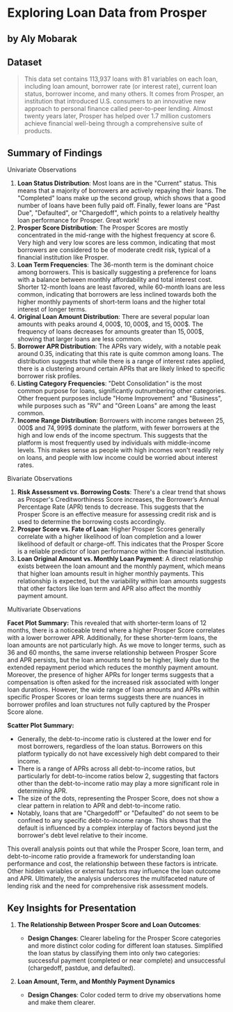 # Exploring Loan Data from Prosper
## by Aly Mobarak


## Dataset

> This data set contains 113,937 loans with 81 variables on each loan, including loan amount, borrower rate (or interest rate), current loan status, borrower income, and many others. It comes from Prosper, an institution that introduced U.S. consumers to an innovative new approach to personal finance called peer-to-peer lending. Almost twenty years later, Prosper has helped over 1.7 million customers achieve financial well-being through a comprehensive suite of products.


## Summary of Findings

Univariate Observations

1. **Loan Status Distribution**: Most loans are in the "Current" status. This means that a majority of borrowers are actively repaying their loans. The "Completed" loans make up the second group, which shows that a good number of loans have been fully paid off. Finally, fewer loans are "Past Due", "Defaulted", or "Chargedoff", which points to a relatively healthy loan performance for Prosper. Great work!
2. **Prosper Score Distribution**: The Prosper Scores are mostly concentrated in the mid-range with the highest frequency at score 6. Very high and very low scores are less common, indicating that most borrowers are considered to be of moderate credit risk, typical of a financial institution like Prosper.
3. **Loan Term Frequencies**: The 36-month term is the dominant choice among borrowers. This is basically suggesting a preference for loans with a balance between monthly affordability and total interest cost. Shorter 12-month loans are least favored, while 60-month loans are less common, indicating that borrowers are less inclined towards both the higher monthly payments of short-term loans and the higher total interest of longer terms.
4. **Original Loan Amount Distribution**: There are several popular loan amounts with peaks around $4,000\$$, $10,000\$$, and $15,000\$$. The frequency of loans decreases for amounts greater than $15,000\$$, showing that larger loans are less common.
5. **Borrower APR Distribution**: The APRs vary widely, with a notable peak around 0.35, indicating that this rate is quite common among loans. The distribution suggests that while there is a range of interest rates applied, there is a clustering around certain APRs that are likely linked to specific borrower risk profiles.
6. **Listing Category Frequencies**: "Debt Consolidation" is the most common purpose for loans, significantly outnumbering other categories. Other frequent purposes include "Home Improvement" and "Business", while purposes such as "RV" and "Green Loans" are among the least common.
7. **Income Range Distribution**: Borrowers with income ranges between $25,000\$$ and $74,999\$$ dominate the platform, with fewer borrowers at the high and low ends of the income spectrum. This suggests that the platform is most frequently used by individuals with middle-income levels. This makes sense as people with high incomes won't readily rely on loans, and people with low income could be worried about interest rates.

Bivariate Observations

1. **Risk Assessment vs. Borrowing Costs**: There's a clear trend that shows as Prosper's Creditworthiness Score increases, the Borrower’s Annual Percentage Rate (APR) tends to decrease. This suggests that the Prosper Score is an effective measure for assessing credit risk and is used to determine the borrowing costs accordingly.
2. **Prosper Score vs. Fate of Loan**: Higher Prosper Scores generally correlate with a higher likelihood of loan completion and a lower likelihood of default or charge-off. This indicates that the Prosper Score is a reliable predictor of loan performance within the financial institution.
3. **Loan Original Amount vs. Monthly Loan Payment**: A direct relationship exists between the loan amount and the monthly payment, which means that higher loan amounts result in higher monthly payments. This relationship is expected, but the variability within loan amounts suggests that other factors like loan term and APR also affect the monthly payment amount.


Multivariate Observations

**Facet Plot Summary:**
This revealed that with shorter-term loans of 12 months, there is a noticeable trend where a higher Prosper Score correlates with a lower borrower APR. Additionally, for these shorter-term loans, the loan amounts are not particularly high. As we move to longer terms, such as 36 and 60 months, the same inverse relationship between Prosper Score and APR persists, but the loan amounts tend to be higher, likely due to the extended repayment period which reduces the monthly payment amount. Moreover, the presence of higher APRs for longer terms suggests that a compensation is often asked for the increased risk associated with longer loan durations. However, the wide range of loan amounts and APRs within specific Prosper Scores or loan terms suggests there are nuances in borrower profiles and loan structures not fully captured by the Prosper Score alone.

**Scatter Plot Summary:**
- Generally, the debt-to-income ratio is clustered at the lower end for most borrowers, regardless of the loan status. Borrowers on this platform typically do not have excessively high debt compared to their income.
- There is a range of APRs across all debt-to-income ratios, but particularly for debt-to-income ratios below 2, suggesting that factors other than the debt-to-income ratio may play a more significant role in determining APR.
- The size of the dots, representing the Prosper Score, does not show a clear pattern in relation to APR and debt-to-income ratio.
- Notably, loans that are "Chargedoff" or "Defaulted" do not seem to be confined to any specific debt-to-income range. This shows that the default is influenced by a complex interplay of factors beyond just the borrower's debt level relative to their income.

This overall analysis points out that while the Prosper Score, loan term, and debt-to-income ratio provide a framework for understanding loan performance and cost, the relationship between these factors is intricate. Other hidden variables or external factors may influence the loan outcome and APR. Ultimately, the analysis underscores the multifaceted nature of lending risk and the need for comprehensive risk assessment models.

## Key Insights for Presentation

1. **The Relationship Between Prosper Score and Loan Outcomes**:
   - **Design Changes**: Clearer labeling for the Prosper Score categories and more distinct color coding for different loan statuses. Simplified the loan status by classifying them into only two categories: successful payment (completed or near complete) and unsuccessful (chargedoff, pastdue, and defaulted).

2. **Loan Amount, Term, and Monthly Payment Dynamics**
   - **Design Changes**: Color coded term to drive my observations home and make them clearer.